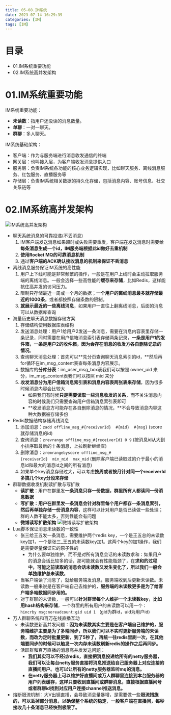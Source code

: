 ```yaml
---
title: 05-08.IM系统
date: 2023-07-14 16:29:39
categories: [IM]
tags: [IM]
---
```


# 目录

* 01.IM系统重要功能
* 02.IM系统高并发架构

# 01.IM系统重要功能

IM系统重要功能：
* **未读数**：指用户还没读的消息数量。
* **单聊**：一对一聊天。
* **群聊**：多人聊天。

IM系统基础架构：
* 客户端：作为与服务端进行消息收发通信的终端
* 网关层：也叫接入层，为客户端收发消息提供入口
* 服务层：负责IM系统各功能的核心业务逻辑实现，比如聊天服务、离线消息服务、红包服务、直播服务等
* 存储层：负责IM系统相关数据的持久化存储，包括消息内容、账号信息、社交关系链等

# 02.IM系统高并发架构

![IM系统高并发架构](https://objectstorage.us-phoenix-1.oraclecloud.com/n/axdikqaqm3dc/b/bucket1/o/IT%2FIM%2FIM%E7%B3%BB%E7%BB%9F%E9%AB%98%E5%B9%B6%E5%8F%91%E6%9E%B6%E6%9E%84.png)


* 聊天系统消息的可靠投递(不丢消息)
  1. IM客户端发送消息如果超时或失败需要重发，客户端在发送消息时需要给**每条消息生成一个id，IM服务端根据此id做好去重机制**
  2. **使用Rocket MQ的可靠消息机制**
  3. 通过**客户端的ACK确认接收消息的机制来保证不丢消息**
* 离线消息服务保证IM系统的高性能
  1. 用户上下线可能是非常频繁的操作，一般是在用户上线时会主动拉取服务端的离线消息。一般会选择一些高性能的**缓存来存储**，比如Redis，这样能抗住高并发的访问压力。
  2. 限制只存储最近一周或一个月的数据；**一个用户的离线消息最多就存储最近的1000条**。或者都按照存储条数的限制。
  3. **就展示最近的一些离线消息**，如果用户一直往上翻离线消息，后面的消息可以从数据库查询
* 海量历史聊天消息数据存储方案
  1. 存储结构使用数据库表结构
  2. 发送消息处理：用户1给用户2发送一条消息，需要在消息内容表里存储一条记录，同时需要在用户信箱消息索引表存储两条记录，**一条是用户1的发件箱，一条是用户2的收件箱，因为会存在消息的收发方各自删除记录的情况**。
  3. 查询聊天消息处理：首先可以**先分页查询聊天消息索引的id，**然后再for循环在im_msg_content表查每条消息内容展示。
  4. 数据库的**分库分表**：im_user_msg_box表我们可以按照 owner_uid 来分，im_msg_content表我们可以按照 mid 来分
  5. **收发消息分为用户信箱消息索引表和消息内容表两张表来存储**，因为很多时候消息内容会比较大
      - 如果我们有时候**只是需要读取一些消息收发的关系**，而不关注消息内容的时候我们只需要查询用户信箱消息索引表即可
      - **收发消息方可能存在各自删除消息的情况，**不会导致消息内容这种大数据被存储多份
* Redis数据结构存储离线消息
  1. 添加消息：`zadd offline_msg_#{receiverId}  #{mid}  #{msg}` (score就存储消息的id)
  2. 查询消息：`zrevrange offline_msg_#{receiverId} 0 9` (按消息id从大到小排序取最新的十条消息，上拉刷新继续查)
  3. 删除消息：`zremrangebyscore offline_msg_#{receiverId}  min_mid  max_mid` (删除客户端已读取过的介于最小的消息id和最大的消息id之间的所有消息)
  4. 如果单个key消息存储过大，可以考虑**按周或者按月针对同一个receiverId多搞几个key分段来存储**
* 群聊数据收发机制读扩散与写扩散
  - **读扩散**：用户在群里发**一条消息只存一份数据，群里所有人都读同一份消息数据**
  - **写扩散：**用户在群里发**一条消息会针对群里每个用户都存一条消息索引，然后再单独存储一份消息内容**，这样可以针对用户是否已读做一些处理；群的人数不能太多，否则性能会有问题
  - **微博读写扩散架构**
  ![微博读写扩散架构](https://objectstorage.us-phoenix-1.oraclecloud.com/n/axdikqaqm3dc/b/bucket1/o/IT%2FIM%2F%E5%BE%AE%E5%8D%9A%E8%AF%BB%E5%86%99%E6%89%A9%E6%95%A3%E6%9E%B6%E6%9E%84.jpg)
* Lua脚本保证消息未读数的一致性
  - 张三给王五发一条消息，需要维护两个redis key，一个是王五总的未读数key加1，一个是张三_王五的未读数key加1。这两个key的加1操作，我们是需要尽量保证它的原子性的
      - 为什么要单独维护，而不是对所有消息会话的未读数求和：如果用户的消息会话比较多的话，那可能就会有性能瓶颈了，在**求和的过程中，可能之前读取的消息会话未读数又发生变化了，所以我们一般会单独维护总未读数**。
  - 当客户端读了消息了，就给服务端发消息，服务端收到后更新未读数。未读数一般来说是在客户端自己去维护的，**服务端的未读数更多是为了给客户端多端数据同步用的。**
  - 对于群聊的未读数，一般可以**针对群里每个人维护一个未读数key，比如用hash结构来存储**，一个群里的所有用户的未读数可以用一个：`hincrby msg:noreadcount:gid uid 1`   (gid为群id，uid为用户id)
* 万人群聊系统和百万在线直播互动
  - 未读数更新高并发问题：**因为未读数其实主要是在客户端自己维护的，服务端维护主要是为了多端同步，所以我们可以不实时更新服务端的未读数，而改为定时批量更新**，**到了5秒了，再统一往redis里刷一次，在其他端要同步的时候可以触发一次内存未读数刷新redis的操作之后再同步。**
  - 活跃群和百万直播的消息高并发发送问题：
      - **我们其实可以不经过redis，直接把消息投递给所有的netty服务器，我们可以让每台netty服务直接将消息推送给自己服务器上对应连接的直播间用户**。**也可以让所有的netty服务器监听mq的消息。**
      - **在netty服务器上可以维护好直播间或万人群聊里连接到本台服务器的用户列表缓存，这样只要收到直播间或群聊消息，直接根据直播间号或者群聊id找到对应用户连接channel推送消息。**
* 熔断限流机制：大V出镜直播，会导致消息量暴增，是需要做一些**限流措施的，可以丢掉部分消息，以确保整个系统的稳定**，**一般客户端在直播间，每秒接收几十条消息已经快到极限了。**


